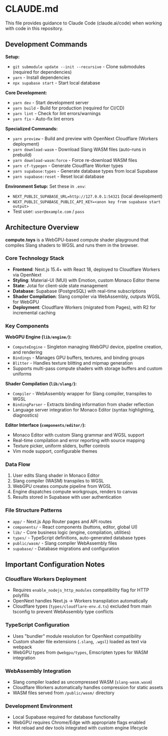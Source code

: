# CLAUDE.md

This file provides guidance to Claude Code (claude.ai/code) when working with code in this repository.

## Development Commands

**Setup:**
- `git submodule update --init --recursive` - Clone submodules (required for dependencies)
- `yarn` - Install dependencies
- `npx supabase start` - Start local database

**Core Development:**
- `yarn dev` - Start development server
- `yarn build` - Build for production (required for CI/CD)
- `yarn lint` - Check for lint errors/warnings  
- `yarn fix` - Auto-fix lint errors

**Specialized Commands:**
- `yarn preview` - Build and preview with OpenNext Cloudflare (Workers deployment)
- `yarn download-wasm` - Download Slang WASM files (auto-runs in prebuild)
- `yarn download-wasm:force` - Force re-download WASM files
- `yarn cf-typegen` - Generate Cloudflare Worker types
- `yarn supabase:types` - Generate database types from local Supabase
- `yarn supabase:reset` - Reset local database

**Environment Setup:**
Set these in `.env`:
- `NEXT_PUBLIC_SUPABASE_URL=http://127.0.0.1:54321` (local development)
- `NEXT_PUBLIC_SUPABASE_PUBLIC_API_KEY=<anon key from supabase start output>`
- Test user: `user@example.com` / `pass`

## Architecture Overview

**compute.toys** is a WebGPU-based compute shader playground that compiles Slang shaders to WGSL and runs them in the browser.

### Core Technology Stack
- **Frontend**: Next.js 15.4+ with React 18, deployed to Cloudflare Workers via OpenNext
- **Styling**: Material-UI (MUI) with Emotion, custom Monaco Editor theme
- **State**: Jotai for client-side state management
- **Database**: Supabase (PostgreSQL) with real-time subscriptions
- **Shader Compilation**: Slang compiler via WebAssembly, outputs WGSL for WebGPU
- **Deployment**: Cloudflare Workers (migrated from Pages), with R2 for incremental caching

### Key Components

**WebGPU Engine (`lib/engine/`):**
- `ComputeEngine` - Singleton managing WebGPU device, pipeline creation, and rendering
- `Bindings` - Manages GPU buffers, textures, and binding groups
- `Blitter` - Handles texture blitting and mipmap generation
- Supports multi-pass compute shaders with storage buffers and custom uniforms

**Shader Compilation (`lib/slang/`):**
- `Compiler` - WebAssembly wrapper for Slang compiler, transpiles to WGSL
- `BindingParser` - Extracts binding information from shader reflection
- Language server integration for Monaco Editor (syntax highlighting, diagnostics)

**Editor Interface (`components/editor/`):**
- Monaco Editor with custom Slang grammar and WGSL support
- Real-time compilation and error reporting with source mapping
- Texture picker, uniform sliders, buffer controls
- Vim mode support, configurable themes

### Data Flow
1. User edits Slang shader in Monaco Editor
2. Slang compiler (WASM) transpiles to WGSL
3. WebGPU creates compute pipeline from WGSL
4. Engine dispatches compute workgroups, renders to canvas
5. Results stored in Supabase with user authentication

### File Structure Patterns
- `app/` - Next.js App Router pages and API routes
- `components/` - React components (buttons, editor, global UI)
- `lib/` - Core business logic (engine, compilation, utilities)
- `types/` - TypeScript definitions, auto-generated database types
- `public/wasm/` - Slang compiler WebAssembly files
- `supabase/` - Database migrations and configuration

## Important Configuration Notes

### Cloudflare Workers Deployment
- Requires `enable_nodejs_http_modules` compatibility flag for HTTP polyfills
- OpenNext handles Next.js -> Workers transpilation automatically
- Cloudflare types (`types/cloudflare-env.d.ts`) excluded from main tsconfig to prevent WebAssembly type conflicts

### TypeScript Configuration
- Uses "bundler" module resolution for OpenNext compatibility  
- Custom shader file extensions (`.slang`, `.wgsl`) loaded as text via webpack
- WebGPU types from `@webgpu/types`, Emscripten types for WASM integration

### WebAssembly Integration
- Slang compiler loaded as uncompressed WASM (`slang-wasm.wasm`)
- Cloudflare Workers automatically handles compression for static assets
- WASM files served from `/public/wasm/` directory

### Development Environment
- Local Supabase required for database functionality
- WebGPU requires Chrome/Edge with appropriate flags enabled
- Hot reload and dev tools integrated with custom engine lifecycle